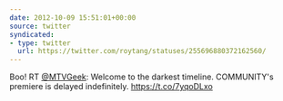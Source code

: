 ```yaml
---
date: 2012-10-09 15:51:01+00:00
source: twitter
syndicated:
- type: twitter
  url: https://twitter.com/roytang/statuses/255696880372162560/
---
```


Boo! RT [@MTVGeek](https://twitter.com/MTVGeek/): Welcome to the darkest timeline. COMMUNITY's premiere is delayed indefinitely.  https://t.co/7yqoDLxo